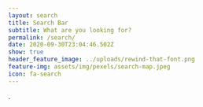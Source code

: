 ```yaml
---
layout: search
title: Search Bar
subtitle: What are you looking for?
permalink: /search/
date: 2020-09-30T23:04:46.502Z
show: true
header_feature_image: ../uploads/rewind-that-font.png
feature-img: assets/img/pexels/search-map.jpeg
icon: fa-search
---
```

.